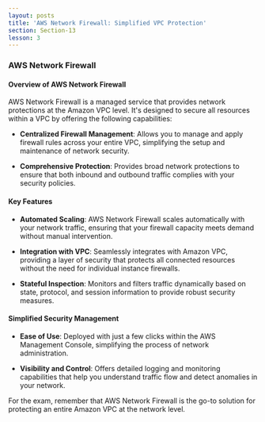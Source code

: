 ```yaml
---
layout: posts
title: 'AWS Network Firewall: Simplified VPC Protection'
section: Section-13
lesson: 3
---
```


### AWS Network Firewall

#### Overview of AWS Network Firewall

AWS Network Firewall is a managed service that provides network protections at the Amazon VPC level. It's designed to secure all resources within a VPC by offering the following capabilities:

- **Centralized Firewall Management**: Allows you to manage and apply firewall rules across your entire VPC, simplifying the setup and maintenance of network security.

- **Comprehensive Protection**: Provides broad network protections to ensure that both inbound and outbound traffic complies with your security policies.

<!-- pagebreak -->

#### Key Features

- **Automated Scaling**: AWS Network Firewall scales automatically with your network traffic, ensuring that your firewall capacity meets demand without manual intervention.

- **Integration with VPC**: Seamlessly integrates with Amazon VPC, providing a layer of security that protects all connected resources without the need for individual instance firewalls.

- **Stateful Inspection**: Monitors and filters traffic dynamically based on state, protocol, and session information to provide robust security measures.

<!-- pagebreak -->

#### Simplified Security Management

- **Ease of Use**: Deployed with just a few clicks within the AWS Management Console, simplifying the process of network administration.

- **Visibility and Control**: Offers detailed logging and monitoring capabilities that help you understand traffic flow and detect anomalies in your network.

<!-- pagebreak -->

For the exam, remember that AWS Network Firewall is the go-to solution for protecting an entire Amazon VPC at the network level.
